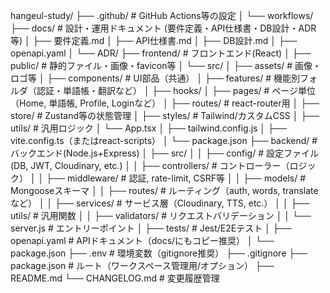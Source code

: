 hangeul-study/
├── .github/              # GitHub Actions等の設定
│   └── workflows/
├── docs/                 # 設計・運用ドキュメント (要件定義・API仕様書・DB設計・ADR等)
│   ├── 要件定義.md
│   ├── API仕様書.md
│   ├── DB設計.md
│   ├── openapi.yaml
│   └── ADR/
├── frontend/             # フロントエンド(React)
│   ├── public/           # 静的ファイル・画像・favicon等
│   └── src/
│       ├── assets/       # 画像・ロゴ等
│       ├── components/   # UI部品（共通）
│       ├── features/     # 機能別フォルダ（認証・単語帳・翻訳など）
│       ├── hooks/
│       ├── pages/        # ページ単位（Home, 単語帳, Profile, Loginなど）
│       ├── routes/       # react-router用
│       ├── store/        # Zustand等の状態管理
│       ├── styles/       # Tailwind/カスタムCSS
│       ├── utils/        # 汎用ロジック
│       └── App.tsx
│   ├── tailwind.config.js
│   ├── vite.config.ts（またはreact-scripts）
│   └── package.json
├── backend/              # バックエンド(Node.js+Express)
│   ├── src/
│   │   ├── config/       # 設定ファイル(DB, JWT, Cloudinary, etc.)
│   │   ├── controllers/  # コントローラー（ロジック）
│   │   ├── middleware/   # 認証, rate-limit, CSRF等
│   │   ├── models/       # Mongooseスキーマ
│   │   ├── routes/       # ルーティング（auth, words, translateなど）
│   │   ├── services/     # サービス層（Cloudinary, TTS, etc.）
│   │   ├── utils/        # 汎用関数
│   │   ├── validators/   # リクエストバリデーション
│   │   └── server.js        # エントリーポイント
│   ├── tests/            # Jest/E2Eテスト
│   ├── openapi.yaml      # APIドキュメント（docs/にもコピー推奨）
│   └── package.json
├── .env                  # 環境変数（gitignore推奨）
├── .gitignore
├── package.json          # ルート（ワークスペース管理用/オプション）
├── README.md
└── CHANGELOG.md          # 変更履歴管理
